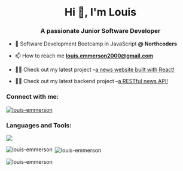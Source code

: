 <h1 align="center">Hi 👋, I'm Louis</h1>
<h3 align="center">A passionate Junior Software Developer</h3>

-  🔭 Software Development Bootcamp in JavaScript **@ Northcoders**

-  📫 How to reach me **louis.emmerson2000@gmail.com**

-  👨‍💻 Check out my latest project –<a href="https://nc-news.louis-emmerson.dev/" target="_blank">a news website built with React!</a>

-  👨‍💻 Check out my latest backend project –<a href="https://api-nc-news.louis-emmerson.dev/api" target="_blank">a RESTful news API!</a>

<h3 align="left">Connect with me:</h3>
<p align="left">
<a href="https://linkedin.com/in/louis-emmerson" target="blank"><img align="center" src="https://skillicons.dev/icons?i=linkedin" alt="louis-emmerson"  /></a>
</p>

<h3 align="left">Languages and Tools:</h3>
<p>
  <a href="https://skillicons.dev">
    <img src="https://skillicons.dev/icons?i=js,react,jest,css,express,git,html,nodejs,postgres,supabase" />
  </a>
</p>

<p><img align="left" src="https://github-readme-stats.vercel.app/api/top-langs?username=louis-emmerson&show_icons=true&locale=en&layout=compact" alt="louis-emmerson" /></p>

<p>&nbsp;<img align="center" src="https://github-readme-stats.vercel.app/api?username=louis-emmerson&show_icons=true&locale=en" alt="louis-emmerson" /></p>

<p><img align="center" src="https://github-readme-streak-stats.herokuapp.com/?user=louis-emmerson&" alt="louis-emmerson" /></p>
